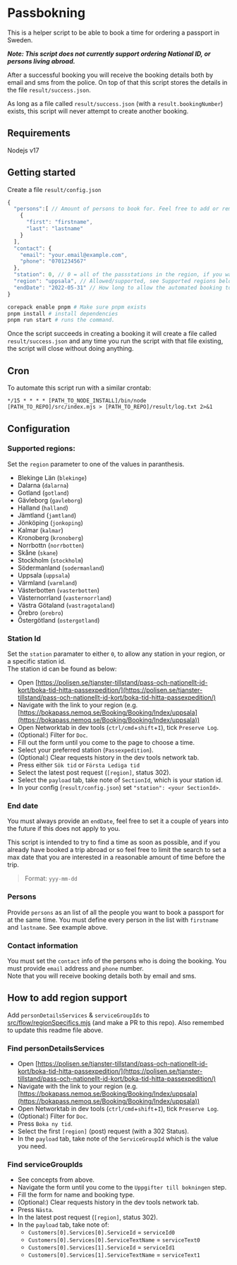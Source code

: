 # Passbokning
This is a helper script to be able to book a time for ordering a passport in Sweden.

***Note: This script does not currently support ordering National ID, or persons living abroad.***

After a successful booking you will receive the booking details both by email and sms from the police.
On top of that this script stores the details in the file `result/success.json`.

As long as a file called `result/success.json` (with a `result.bookingNumber`) exists, this script will never attempt to create another booking.

## Requirements
Nodejs v17

## Getting started
Create a file `result/config.json`
```js
{
  "persons":[ // Amount of persons to book for. Feel free to add or remove, add empty objects if you want to be anonymous.
    {
      "first": "firstname",
      "last": "lastname"
    }
  ],
  "contact": {
    "email": "your.email@example.com",
    "phone": "0701234567"
  },
  "station": 0, // 0 = all of the passstations in the region, if you want a specific one you need to check it up.
  "region": "uppsala", // Allowed/supported, see Supported regions below.
  "endDate": "2022-05-31" // How long to allow the automated booking to work
}
```

```bash
corepack enable pnpm # Make sure pnpm exists
pnpm install # install dependencies
pnpm run start # runs the command.
```

Once the script succeeds in creating a booking it will create a file called `result/success.json` and any time you run the script with that file existing, the script will close without doing anything.

## Cron
To automate this script run with a similar crontab:
```
*/15 * * * * [PATH_TO_NODE_INSTALL]/bin/node [PATH_TO_REPO]/src/index.mjs > [PATH_TO_REPO]/result/log.txt 2>&1
```
## Configuration 

### Supported regions:
Set the `region` parameter to one of the values in paranthesis.
* Blekinge Län (`blekinge`)
* Dalarna (`dalarna`)
* Gotland (`gotland`)
* Gävleborg (`gavleborg`)
* Halland (`halland`)
* Jämtland (`jamtland`)
* Jönköping (`jonkoping`)
* Kalmar (`kalmar`)
* Kronoberg (`kronoberg`)
* Norrbottn (`norrbotten`)
* Skåne (`skane`)
* Stockholm (`stockholm`)
* Södermanland (`sodermanland`)
* Uppsala (`uppsala`)
* Värmland (`varmland`)
* Västerbotten (`vasterbotten`)
* Västernorrland (`vasternorrland`)
* Västra Götaland (`vastragotaland`)
* Örebro (`orebro`)
* Östergötland (`ostergotland`)

### Station Id
Set the `station` paramater to either `0`, to allow any station in your region, or a specific station id.  
The station id can be found as below:

* Open [https://polisen.se/tjanster-tillstand/pass-och-nationellt-id-kort/boka-tid-hitta-passexpedition/](https://polisen.se/tjanster-tillstand/pass-och-nationellt-id-kort/boka-tid-hitta-passexpedition/)
* Navigate with the link to your region (e.g. [https://bokapass.nemoq.se/Booking/Booking/Index/uppsala](https://bokapass.nemoq.se/Booking/Booking/Index/uppsala))
* Open Networktab in dev tools (`ctrl/cmd`+`shift`+`I`), tick `Preserve Log`.
* (Optional:) Filter for `Doc`.
* Fill out the form until you come to the page to choose a time.
* Select your preferred station (`Passexpedition`).
* (Optional:) Clear requests history in the dev tools network tab.
* Press either `Sök tid` or `Första Lediga tid`
* Select the latest post request (`[region]`, status 302).
* Select the `payload` tab, take note of `SectionId`, which is your station id.
* In your config (`result/config.json`) set `"station": <your SectionId>`.

### End date
You must always provide an `endDate`, feel free to set it a couple of years into the future if this does not apply to you.

This script is intended to try to find a time as soon as possible, and if you already have booked a trip abroad or so feel free to limit the search to set a max date that you are interested in a reasonable amount of time before the trip.

> Format: `yyy-mm-dd`


### Persons
Provide `persons` as an list of all the people you want to book a passport for at the same time.
You must define every person in the list with `firstname` and `lastname`. See example above.

### Contact information
You must set the `contact` info of the persons who is doing the booking. You must provide `email` address and `phone` number.  
Note that you will receive booking details both by email and sms.

## How to add region support

Add `personDetailsServices` & `serviceGroupIds` to [src/flow/regionSpecifics.mjs](./src/flow/regionSpecifics.mjs) (and make a PR to this repo). Also remembed to update this readme file above.


### Find personDetailsServices

* Open [https://polisen.se/tjanster-tillstand/pass-och-nationellt-id-kort/boka-tid-hitta-passexpedition/](https://polisen.se/tjanster-tillstand/pass-och-nationellt-id-kort/boka-tid-hitta-passexpedition/)
* Navigate with the link to your region (e.g. [https://bokapass.nemoq.se/Booking/Booking/Index/uppsala](https://bokapass.nemoq.se/Booking/Booking/Index/uppsala))
* Open Networktab in dev tools (`ctrl/cmd`+`shift`+`I`), tick `Preserve Log`.
* (Optional:) Filter for `Doc`.
* Press `Boka ny tid`.
* Select the first `[region]` (post) request (with a 302 Status).
* In the `payload` tab, take note of the `ServiceGroupId` which is the value you need.

### Find serviceGroupIds
* See concepts from above.
* Navigate the form until you come to the `Uppgifter till bokningen` step.
* Fill the form for name and booking type.
* (Optional:) Clear requests history in the dev tools network tab.
* Press `Nästa`.
* In the latest post request (`[region]`, status 302).
* In the `payload` tab, take note of:
  * `Customers[0].Services[0].ServiceId` = `serviceId0`
  * `Customers[0].Services[0].ServiceTextName` = `serviceText0`
  * `Customers[0].Services[1].ServiceId` = `serviceId1`
  * `Customers[0].Services[1].ServiceTextName` = `serviceText1`



